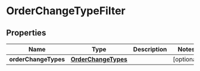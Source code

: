 # OrderChangeTypeFilter

## Properties
Name | Type | Description | Notes
------------ | ------------- | ------------- | -------------
**orderChangeTypes** | [**OrderChangeTypes**](OrderChangeTypes.md) |  |  [optional]
